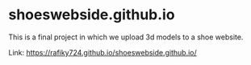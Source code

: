 # shoeswebside.github.io
This is a final project in which we upload 3d models to a shoe website.

Link: https://rafiky724.github.io/shoeswebside.github.io/
